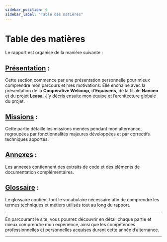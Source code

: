 ```yaml
---
sidebar_position: 0
sidebar_label: "Table des matières"
---
```

# Table des matières 

Le rapport est organisé de la manière suivante :

## [**Présentation**](./category/présentation) : 
Cette section commence par une présentation personnelle pour mieux comprendre mon parcours et mes motivations. Elle enchaîne avec la présentation de la **Coopérative Welcoop**, d’**Equasens**, de la filiale **Nanceo** et du projet **Leasa**. J’y décris ensuite mon équipe et l’architecture globale du projet.

## [**Missions**](./category/missions) : 
Cette partie détaille les missions menées pendant mon alternance, regroupées par fonctionnalités majeures développées et par correctifs techniques apportés.

## [**Annexes**](./category/annexes) : 
Les annexes contiennent des extraits de code et des éléments de documentation complémentaires.

## [**Glossaire**](./category/glossaire) :
Le glossaire contient tout le vocabulaire nécessaire afin de comprendre les termes techniques et métiers utilisés tout au long du rapport.

---

En parcourant le site, vous pourrez découvrir en détail chaque partie et mieux comprendre mon expérience, ainsi que les compétences professionnelles et personnelles acquises durant cette année d’alternance.

---